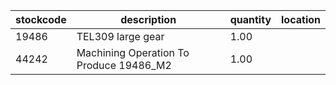 |stockcode|description|quantity|location|
|---------|-----------|--------|--------|
|19486|TEL309 large gear|1.00||
|44242|Machining Operation To Produce 19486_M2|1.00||
